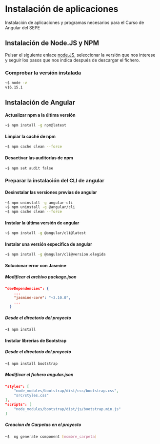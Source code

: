 # Instalación de aplicaciones

Instalación de aplicaciones y programas necesarios para el Curso de Angular del SEPE

## Instalación de Node.JS y NPM

Pulsar el siguiente enlace [node.JS](https://nodejs.org/es/download/), seleccionar la versión que nos interese y seguir los pasos que nos indica después de descargar el fichero.

### Comprobar la versión instalada

```bash
~$ node -v
v16.15.1
```

## Instalación de Angular

#### Actualizar npm a la última versión
```bash
~$ npm install -g npm@latest
```

#### Limpiar la caché de npm
```bash
~$ npm cache clean --force
```

#### Desactivar las auditorías de npm
```bash
~$ npm set audit false
```

### Preparar la instalación del CLI de angular

#### Desinstalar las versiones previas de angular
```bash
~$ npm uninstall -g angular-cli
~$ npm uninstall -g @angular/cli
~$ npm cache clean --force
```

#### Instalar la última versión de angular
```bash
~$ npm install -g @angular/cli@latest
```

#### Instalar una versión específica de angular
```bash
~$ npm install -g @angular/cli@version.elegida
```

#### Solucionar error con Jasmine
##### Modificar el archivo package.json
```json
"devDependencies": {
    ...
    "jasmine-core": "~3.10.0",
    ...
  }
```
##### Desde el directorio del proyecto
```bash
~$ npm install
```

#### Instalar librerias de Bootstrap

##### Desde el directorio del proyecto
```bash
~$ npm install bootstrap
```

##### Modificar el fichero angular.json
```json
"styles": [
    "node_modules/bootstrap/dist/css/bootstrap.css",
    "src/styles.css"
],
"scripts": [
    "node_modules/bootstrap/dist/js/bootstrap.min.js"
]
```
##### Creacion de Carpetas en el proyecto
```bash
~$  ng generate component [nombre_carpeta]
```

